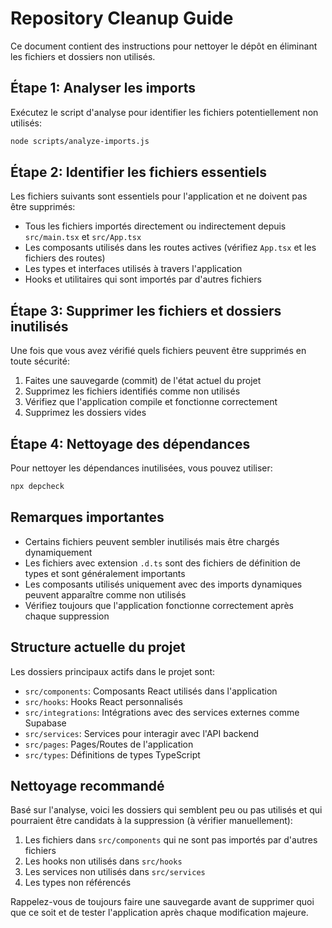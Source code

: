 
# Repository Cleanup Guide

Ce document contient des instructions pour nettoyer le dépôt en éliminant les fichiers et dossiers non utilisés.

## Étape 1: Analyser les imports

Exécutez le script d'analyse pour identifier les fichiers potentiellement non utilisés:

```bash
node scripts/analyze-imports.js
```

## Étape 2: Identifier les fichiers essentiels

Les fichiers suivants sont essentiels pour l'application et ne doivent pas être supprimés:

- Tous les fichiers importés directement ou indirectement depuis `src/main.tsx` et `src/App.tsx`
- Les composants utilisés dans les routes actives (vérifiez `App.tsx` et les fichiers des routes)
- Les types et interfaces utilisés à travers l'application
- Hooks et utilitaires qui sont importés par d'autres fichiers

## Étape 3: Supprimer les fichiers et dossiers inutilisés

Une fois que vous avez vérifié quels fichiers peuvent être supprimés en toute sécurité:

1. Faites une sauvegarde (commit) de l'état actuel du projet
2. Supprimez les fichiers identifiés comme non utilisés
3. Vérifiez que l'application compile et fonctionne correctement
4. Supprimez les dossiers vides

## Étape 4: Nettoyage des dépendances

Pour nettoyer les dépendances inutilisées, vous pouvez utiliser:

```bash
npx depcheck
```

## Remarques importantes

- Certains fichiers peuvent sembler inutilisés mais être chargés dynamiquement
- Les fichiers avec extension `.d.ts` sont des fichiers de définition de types et sont généralement importants
- Les composants utilisés uniquement avec des imports dynamiques peuvent apparaître comme non utilisés
- Vérifiez toujours que l'application fonctionne correctement après chaque suppression

## Structure actuelle du projet

Les dossiers principaux actifs dans le projet sont:

- `src/components`: Composants React utilisés dans l'application
- `src/hooks`: Hooks React personnalisés
- `src/integrations`: Intégrations avec des services externes comme Supabase
- `src/services`: Services pour interagir avec l'API backend
- `src/pages`: Pages/Routes de l'application
- `src/types`: Définitions de types TypeScript

## Nettoyage recommandé

Basé sur l'analyse, voici les dossiers qui semblent peu ou pas utilisés et qui pourraient être candidats à la suppression (à vérifier manuellement):

1. Les fichiers dans `src/components` qui ne sont pas importés par d'autres fichiers
2. Les hooks non utilisés dans `src/hooks`
3. Les services non utilisés dans `src/services`
4. Les types non référencés

Rappelez-vous de toujours faire une sauvegarde avant de supprimer quoi que ce soit et de tester l'application après chaque modification majeure.
